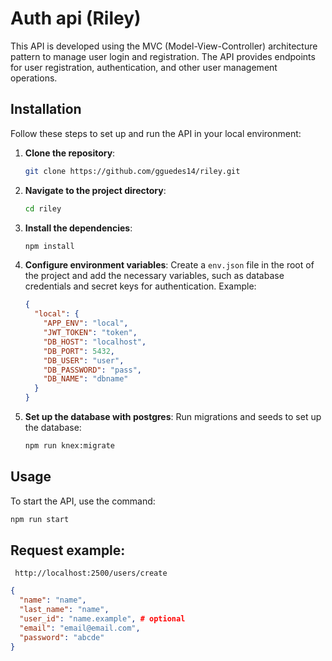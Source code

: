 # Auth api (Riley)

This API is developed using the MVC (Model-View-Controller) architecture pattern to manage user login and registration. The API provides endpoints for user registration, authentication, and other user management operations.

## Installation

Follow these steps to set up and run the API in your local environment:

1. **Clone the repository**:

   ```bash
   git clone https://github.com/gguedes14/riley.git
   ```

2. **Navigate to the project directory**:

   ```bash
   cd riley
   ```

3. **Install the dependencies**:

   ```bash
   npm install
   ```

4. **Configure environment variables**:
   Create a `env.json` file in the root of the project and add the necessary variables, such as database credentials and secret keys for authentication. Example:

   ```json
   {
     "local": {
       "APP_ENV": "local",
       "JWT_TOKEN": "token",
       "DB_HOST": "localhost",
       "DB_PORT": 5432,
       "DB_USER": "user",
       "DB_PASSWORD": "pass",
       "DB_NAME": "dbname"
     }
   }
   ```

5. **Set up the database with postgres**:
   Run migrations and seeds to set up the database:
   ```bash
   npm run knex:migrate
   ```

## Usage

To start the API, use the command:

```bash
npm run start
```

## Request example:

```url
 http://localhost:2500/users/create
```

```json
{
  "name": "name",
  "last_name": "name",
  "user_id": "name.example", # optional
  "email": "email@email.com",
  "password": "abcde"
}
```
